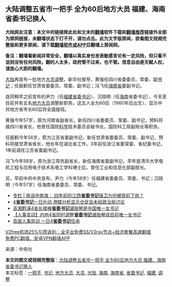  <h2>大陆调整五省市一把手 全为60后地方大员 福建、海南省委书记换人</h2> <p class="notice"><b>大陆网友注意：本文中的链接除此处和文末的<a href="https://github.com/bannedbook/fanqiang" >翻墙</a>软件下载和<a href="https://github.com/killgcd/justmysocks/blob/master/README.md">翻墙推荐</a>链接外全部为禁网链接，未翻墙状态下打不开，请勿点击。此为文字版禁闻，欲看图文视频完整版和更多禁闻，请下载<a href="https://github.com/bannedbook/fanqiang">翻墙软件或APP</a>后翻墙上禁闻网。</p><p>备注：翻墙看新闻非常安全，翻墙以真实身份发表敏感言论有一定风险，但只看不说则没有任何风险，翻的人太多，政府管不过来，也不管。信息自由是天赋人权，请放心大胆的翻墙。</b></p>  <div class="entry"> <p><span class='wp_keywordlink_affiliate'><a href="https://www.bannedbook.org/" title="大陆" target="_blank">大陆</a></span>再宣布一批地方<a href="https://www.bannedbook.org/bnews/tag/%E5%A4%A7%E5%91%98/" class="st_tag internal_tag" rel="tag" title="标签 大员 下的日志">大员</a><a href="https://www.bannedbook.org/bnews/tag/%E8%B0%83%E6%95%B4/" class="st_tag internal_tag" rel="tag" title="标签 调整 下的日志">调整</a>。新华社报导，黄强任四川省委委员、常委、副<a href="https://www.bannedbook.org/bnews/tag/%e4%b9%a6%e8%ae%b0/" class="st_tag internal_tag" rel="tag" title="标签 书记 下的日志">书记</a>；任振鹤任甘肃省委委员、常委、副书记；冯飞任<a href="https://www.bannedbook.org/bnews/tag/%E6%B5%B7%E5%8D%97%E7%9C%81/" class="st_tag internal_tag" rel="tag" title="标签 海南省 下的日志">海南省</a>委副书记。</p> <p>连同稍早之前宣布的尹力（任<a href="https://www.bannedbook.org/bnews/tag/%e7%a6%8f%e5%bb%ba/" class="st_tag internal_tag" rel="tag" title="标签 福建 下的日志">福建</a><a href="https://www.bannedbook.org/bnews/tag/%e7%9c%81%e5%a7%94%e4%b9%a6%e8%ae%b0/" class="st_tag internal_tag" rel="tag" title="标签 省委书记 下的日志">省委书记</a>）、沉晓明（任<a href="https://www.bannedbook.org/bnews/tag/%e6%b5%b7%e5%8d%97/" class="st_tag internal_tag" rel="tag" title="标签 海南 下的日志">海南</a>省委书记），今天至目前共有五名<a href="https://www.bannedbook.org/bnews/tag/%E5%9C%B0%E6%96%B9%E5%A4%A7%E5%91%98/" class="st_tag internal_tag" rel="tag" title="标签 地方大员 下的日志">地方大员</a>调整新职务。这五人全为60后（1960年后出生），显示中共地方省市长60后将全面接班。</p> <p>黄强今年57岁，原为河南省副省长，新任四川省委委员、常委、副书记，预料将接四川省省长，他曾任国防<span class='wp_keywordlink'><a href="https://www.bannedbook.org/forum11/topic309.html" title="禁片：“科学”的棍子" target="_blank">科学</a></span>技术委员会秘书长，国防科工局副局长等职务。</p> <p>任振鹤今年56岁，原为江苏省委副书记，新任甘肃省委委员、常委、副书记，预料将接甘肃省省长，他长年在湖北省工作，3年前任浙江省委常委、省纪委书记，1年前调任江苏省委副书记。</p>  <p>冯飞今年58岁，原为浙江常务副省长，新任海南省委副书记，早年是清华大学电机工程与应用电子技术系电工学科博士后，曾任工业和信息化部副部长。</p> <p>另，早前中共中央宣布，尹力（今年58岁）任福建省委委员、常委、书记；沉晓明（今年57岁）任海南省委委员、常委、书记。</p> <ul class='op-related-articles' title='相关阅读'> <li><a href='https://www.bannedbook.org/bnews/cbnews/20201128/1438371.html' target='_blank'>专栏 | 夜话中南海： 四年前的江西<b>省委书记</b>强卫为何被提前下岗？</a></li> <li><a href='https://www.bannedbook.org/bnews/headline/20201124/1436297.html' target='_blank'>4<b>省委书记</b>一日升动 港媒分析显示仓促且未经政治局讨论</a></li> <li><a href='https://www.bannedbook.org/bnews/baitai/20201121/1434832.html' target='_blank'>吉湘黔滇4省长接棒<b>省委书记</b>谌贻琴是中国唯一女书记</a></li> <li><a href='https://www.bannedbook.org/bnews/baitai/20201120/1434267.html' target='_blank'>【人事变动】内地4省同时调整<b>省委书记</b>谌贻琴成目前唯一女书记</a></li> <li><a href='https://www.bannedbook.org/bnews/headline/20201120/1434184.html' target='_blank'>高层人事异动 一日4<b>省委书记</b>任命</a></li> </ul> <p class="texttj"> <a href="https://www.bannedbook.org/forum23/topic22702.html" target="_blank">V2free机场25%引荐返利：全平台免费SS/V2ray节点+经济套餐高速翻墙</a><br/> <a href="https://github.com/bannedbook/fanqiang/wiki/%E7%A6%81%E9%97%BB%E7%BD%91%E5%AE%89%E5%8D%93%E7%BF%BB%E5%A2%99%E6%96%B0%E9%97%BBAPP" target="_blank">免费PC翻墙、安卓VPN翻墙APP</a></p><p> 来源：中央社 </p><a name='sharetosocial'></a>       <div><b>本文的图文或视频完整版</b>：<a href='https://www.bannedbook.org/bnews/cbnews/20201202/1440526.html'>大陆调整五省市一把手 全为60后地方大员 福建、海南省委书记换人</a></div>  </div><!--END ENTRY--> <div class="postfooter"> <div>本文标签：<a href="https://www.bannedbook.org/bnews/tag/%E4%B8%80%E6%8A%8A%E6%89%8B/" rel="tag">一把手</a>, <a href="https://www.bannedbook.org/bnews/tag/%e4%b9%a6%e8%ae%b0/" rel="tag">书记</a>, <a href="https://www.bannedbook.org/bnews/tag/%E5%9C%B0%E6%96%B9%E5%A4%A7%E5%91%98/" rel="tag">地方大员</a>, <a href="https://www.bannedbook.org/bnews/tag/%E5%A4%A7%E5%91%98/" rel="tag">大员</a>, <a href="https://www.bannedbook.org/bnews/tag/%e5%a4%a7%e9%99%86/" rel="tag">大陆</a>, <a href="https://www.bannedbook.org/bnews/tag/%e6%b5%b7%e5%8d%97/" rel="tag">海南</a>, <a href="https://www.bannedbook.org/bnews/tag/%E6%B5%B7%E5%8D%97%E7%9C%81/" rel="tag">海南省</a>, <a href="https://www.bannedbook.org/bnews/tag/%e7%9c%81%e5%a7%94%e4%b9%a6%e8%ae%b0/" rel="tag">省委书记</a>, <a href="https://www.bannedbook.org/bnews/tag/%e7%a6%8f%e5%bb%ba/" rel="tag">福建</a>, <a href="https://www.bannedbook.org/bnews/tag/%E8%B0%83%E6%95%B4/" rel="tag">调整</a></div>  </div><!--END POSTFOOTER--> 